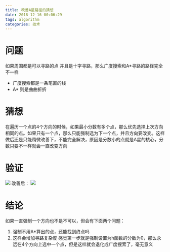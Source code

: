 ```yaml
---
title: 改善A星路径的猜想
date: 2018-12-16 00:06:29
tags: algorithm
categories: 技术
---
```

# 问题
如果周围都是可以寻路的点 并且是十字寻路，那么广度搜索和A*寻路的路径完全不一样  
* 广度搜索都是一条笔直的线  
* A* 则是曲曲折折   
<!-- more -->

# 猜想 
在遍历一个点的4个方向的时候，如果最小分数有多个点，那么优先选择上次方向相同的点。如果只有一个点，那么只能强制选为下一个点，并且方向要改变。这样做后还是只能稍微改善下，不能完全解决，原因是分数小的点就是A星的核心，分数只要不一样就会一直改变方向

# 验证
![](/img/改善A路径的猜想1.png)
改善后：
![](/img/改善A路径的猜想2.png)

# 结论
如果一直强制一个方向也不是不可以，但会有下面两个问题：
1. 强制不用A*算出的点，还能找到终点吗
2. 这样会增加寻路复杂度
感觉第一步就是强制设置为h函数的分数为0，那么永远在4个方向上选中一个点，但是这样就会退化成广度搜索了，毫无意义